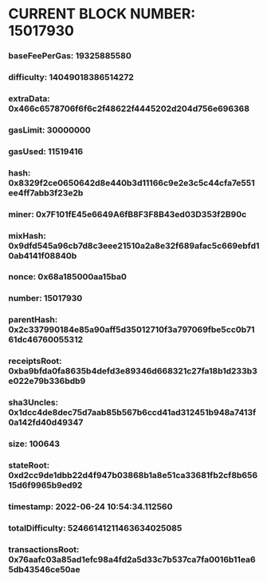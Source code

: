 # CURRENT BLOCK NUMBER: 15017930

### baseFeePerGas: 19325885580
### difficulty: 14049018386514272
### extraData: 0x466c6578706f6f6c2f48622f4445202d204d756e696368
### gasLimit: 30000000
### gasUsed: 11519416
### hash: 0x8329f2ce0650642d8e440b3d11166c9e2e3c5c44cfa7e551ee4ff7abb3f23e2b
### miner: 0x7F101fE45e6649A6fB8F3F8B43ed03D353f2B90c
### mixHash: 0x9dfd545a96cb7d8c3eee21510a2a8e32f689afac5c669ebfd10ab4141f08840b
### nonce: 0x68a185000aa15ba0
### number: 15017930
### parentHash: 0x2c337990184e85a90aff5d35012710f3a797069fbe5cc0b7161dc46760055312
### receiptsRoot: 0xba9bfda0fa8635b4defd3e89346d668321c27fa18b1d233b3e022e79b336bdb9
### sha3Uncles: 0x1dcc4de8dec75d7aab85b567b6ccd41ad312451b948a7413f0a142fd40d49347
### size: 100643
### stateRoot: 0xd2cc9de1dbb22d4f947b03868b1a8e51ca33681fb2cf8b65615d6f9965b9ed92
### timestamp: 2022-06-24 10:54:34.112560
### totalDifficulty: 52466141211463634025085
### transactionsRoot: 0x76aafc03a85ad1efc98a4fd2a5d33c7b537ca7fa0016b11ea65db43546ce50ae
